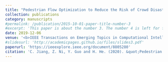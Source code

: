 ```yaml
---
title: "Pedestrian Flow Optimization to Reduce the Risk of Crowd Disasters Through Human–Robot Interaction"
collection: publications
category: manuscripts
#permalink: /publication/2015-10-01-paper-title-number-3
#excerpt: 'This paper is about the number 3. The number 4 is left for future work.'
date: 2019-12-06
venue: '<b>IEEE Transactions on Emerging Topics in Computational Intelligence (T-ETCI,  IF: 6.5)</b>'
#slidesurl: 'http://academicpages.github.io/files/slides3.pdf'
paperurl: 'https://ieeexplore.ieee.org/document/8805280'
citation: 'C. Jiang, Z. Ni, Y. Guo and H. He. (2020). &quot;Pedestrian Flow Optimization to Reduce the Risk of Crowd Disasters Through Human–Robot Interaction.&quot; <i>IEEE Transactions on Emerging Topics in Computational Intelligence</i>. 4(3). pp 298-311.'
---
```

